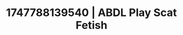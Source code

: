 ---
categories:
- Eye contact kink
- Teacher fantasy
- Morning passion
- Cumshot compilation
- AI girlfriend fantasy
image: /assets/images/1747788139540.jpg
layout: post
seo:
  description: Featured content with exclusive Scat Fetish, ABDL Play. HD images available.
  keywords: Scat Fetish, ABDL Play
  og_image: /assets/images/1747788139540.jpg
  schema_type: VisualArtwork
tags:
- ABDL Play
- '#1747788139540'
- Scat Fetish
title: 1747788139540 | ABDL Play Scat Fetish
---